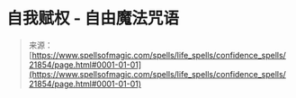<!--yml

category: 未分类

date: 2024-06-12 19:05:43

-->

# 自我赋权 - 自由魔法咒语

> 来源：[https://www.spellsofmagic.com/spells/life_spells/confidence_spells/21854/page.html#0001-01-01](https://www.spellsofmagic.com/spells/life_spells/confidence_spells/21854/page.html#0001-01-01)
